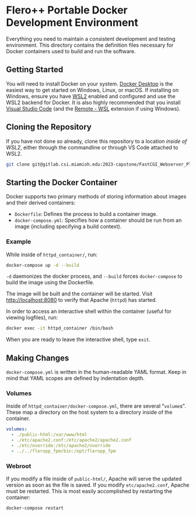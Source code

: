 # Flero++ Portable Docker Development Environment

Everything you need to maintain a consistent development and testing environment. This directory contains the definition files necessary for Docker containers used to build and run the software. 

## Getting Started

You will need to install Docker on your system. [Docker Desktop](https://docs.docker.com/desktop/) is the easiest way to get started on Windows, Linux, or macOS. If installing on Windows, ensure you have [WSL2](https://docs.microsoft.com/en-us/windows/wsl/install) enabled and configured and use the WSL2 backend for Docker. It is also highly recommended that you install [Visual Studio Code](https://code.visualstudio.com/) (and the [Remote - WSL](https://marketplace.visualstudio.com/items?itemName=ms-vscode-remote.remote-wsl) extension if using Windows).

## Cloning the Repository

If you have not done so already, clone this repository to a location *inside of WSL2*, either through the commandline or through VS Code attached to WSL2.

```bash
git clone git@gitlab.csi.miamioh.edu:2023-capstone/FastCGI_Webserver_Plugin/fastcgi-webserver-plugin-project.git 
```

## Starting the Docker Container

Docker supports two primary methods of storing information about images and their derived containers:

- `Dockerfile`: Defines the process to build a container image.
- `docker-compose.yml`: Specifies how a container should be run from an image (including specifying a build context).

### Example
While inside of `httpd_container/`, run:

```bash
docker-compose up -d --build
```

`-d` daemonizes the docker process, and `--build` forces `docker-compose` to build the image using the Dockerfile.

The image will be built and the container will be started. Visit [http://localhost:8080](https://localhost:8080) to verify that Apache (`httpd`) has started.

In order to access an interactive shell within the container (useful for viewing logfiles), run:

```bash
docker exec -it httpd_container /bin/bash
```

When you are ready to leave the interactive shell, type `exit`.

## Making Changes

`docker-compose.yml` is written in the human-readable YAML format. Keep in mind that YAML scopes are defined by indentation depth.

### Volumes

Inside of `httpd_container/docker-compose.yml`, there are several "`volume`s". These map a directory on the host system to a directory inside of the container.

```yaml
volumes:
  - ./public-html:/var/www/html
  - ./etc/apache2.conf:/etc/apache2/apache2.conf
  - ./etc/override:/etc/apache2/override
  - ../../fleropp_fpm/bin:/opt/fleropp_fpm
```

### Webroot

If you modify a file inside of `public-html/`, Apache will serve the updated version as soon as the file is saved. If you modify `etc/apache2.conf`, Apache must be restarted. This is most easily accomplished by restarting the container:

```bash
docker-compose restart
```
